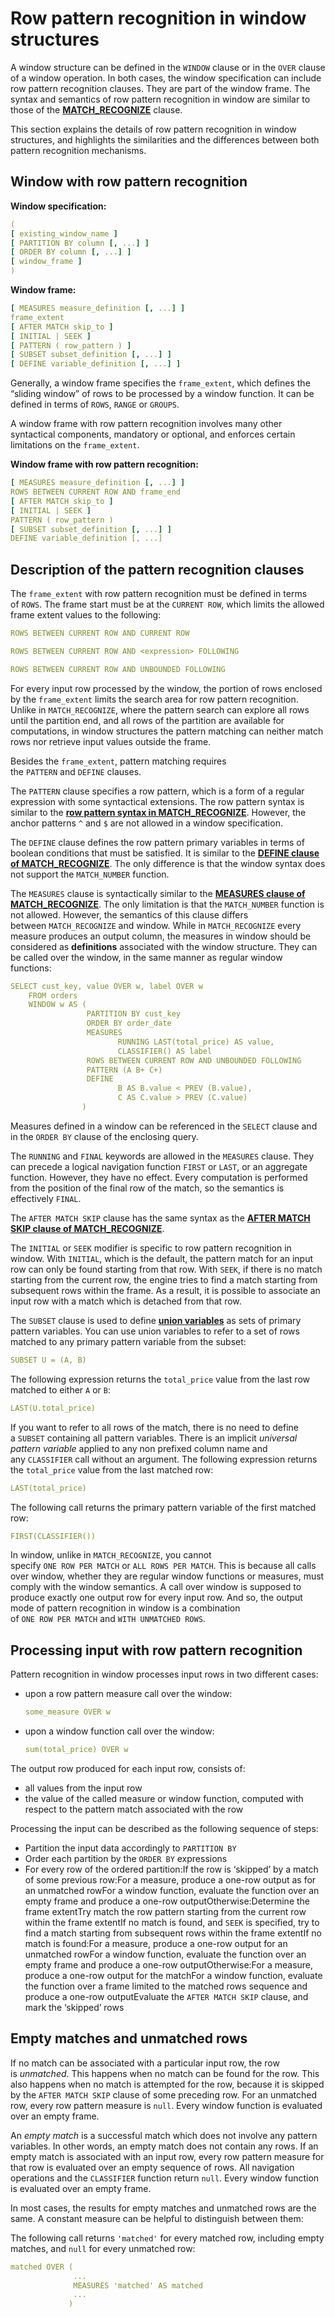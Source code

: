 # Row pattern recognition in window structures

A window structure can be defined in the `WINDOW` clause or in the `OVER` clause of a window operation. In both cases, the window specification can include row pattern recognition clauses. They are part of the window frame. The syntax and semantics of row pattern recognition in window are similar to those of the [**MATCH_RECOGNIZE**](./match_recognize.md) clause.

This section explains the details of row pattern recognition in window structures, and highlights the similarities and the differences between both pattern recognition mechanisms.

## Window with row pattern recognition

**Window specification:**

```yaml
(
[ existing_window_name ]
[ PARTITION BY column [, ...] ]
[ ORDER BY column [, ...] ]
[ window_frame ]
)
```

**Window frame:**

```yaml
[ MEASURES measure_definition [, ...] ]
frame_extent
[ AFTER MATCH skip_to ]
[ INITIAL | SEEK ]
[ PATTERN ( row_pattern ) ]
[ SUBSET subset_definition [, ...] ]
[ DEFINE variable_definition [, ...] ]
```

Generally, a window frame specifies the `frame_extent`, which defines the “sliding window” of rows to be processed by a window function. It can be defined in terms of `ROWS`, `RANGE` or `GROUPS`.

A window frame with row pattern recognition involves many other syntactical components, mandatory or optional, and enforces certain limitations on the `frame_extent`.

**Window frame with row pattern recognition:**

```yaml
[ MEASURES measure_definition [, ...] ]
ROWS BETWEEN CURRENT ROW AND frame_end
[ AFTER MATCH skip_to ]
[ INITIAL | SEEK ]
PATTERN ( row_pattern )
[ SUBSET subset_definition [, ...] ]
DEFINE variable_definition [, ...]
```

## Description of the pattern recognition clauses

The `frame_extent` with row pattern recognition must be defined in terms of `ROWS`. The frame start must be at the `CURRENT ROW`, which limits the allowed frame extent values to the following:

```yaml
ROWS BETWEEN CURRENT ROW AND CURRENT ROW

ROWS BETWEEN CURRENT ROW AND <expression> FOLLOWING

ROWS BETWEEN CURRENT ROW AND UNBOUNDED FOLLOWING
```

For every input row processed by the window, the portion of rows enclosed by the `frame_extent` limits the search area for row pattern recognition. Unlike in `MATCH_RECOGNIZE`, where the pattern search can explore all rows until the partition end, and all rows of the partition are available for computations, in window structures the pattern matching can neither match rows nor retrieve input values outside the frame.

Besides the `frame_extent`, pattern matching requires the `PATTERN` and `DEFINE` clauses.

The `PATTERN` clause specifies a row pattern, which is a form of a regular expression with some syntactical extensions. The row pattern syntax is similar to the [**row pattern syntax in MATCH_RECOGNIZE**](./match_recognize.md). However, the anchor patterns `^` and `$` are not allowed in a window specification.

The `DEFINE` clause defines the row pattern primary variables in terms of boolean conditions that must be satisfied. It is similar to the [**DEFINE clause of MATCH_RECOGNIZE**](./match_recognize.md). The only difference is that the window syntax does not support the `MATCH_NUMBER` function.

The `MEASURES` clause is syntactically similar to the [**MEASURES clause of MATCH_RECOGNIZE**](./match_recognize.md). The only limitation is that the `MATCH_NUMBER` function is not allowed. However, the semantics of this clause differs between `MATCH_RECOGNIZE` and window. While in `MATCH_RECOGNIZE` every measure produces an output column, the measures in window should be considered as **definitions** associated with the window structure. They can be called over the window, in the same manner as regular window functions:

```yaml
SELECT cust_key, value OVER w, label OVER w
    FROM orders
    WINDOW w AS (
                 PARTITION BY cust_key
                 ORDER BY order_date
                 MEASURES
                        RUNNING LAST(total_price) AS value,
                        CLASSIFIER() AS label
                 ROWS BETWEEN CURRENT ROW AND UNBOUNDED FOLLOWING
                 PATTERN (A B+ C+)
                 DEFINE
                        B AS B.value < PREV (B.value),
                        C AS C.value > PREV (C.value)
                )
```

Measures defined in a window can be referenced in the `SELECT` clause and in the `ORDER BY` clause of the enclosing query.

The `RUNNING` and `FINAL` keywords are allowed in the `MEASURES` clause. They can precede a logical navigation function `FIRST` or `LAST`, or an aggregate function. However, they have no effect. Every computation is performed from the position of the final row of the match, so the semantics is effectively `FINAL`.

The `AFTER MATCH SKIP` clause has the same syntax as the [**AFTER MATCH SKIP clause of MATCH_RECOGNIZE**](./match_recognize.md).

The `INITIAL` or `SEEK` modifier is specific to row pattern recognition in window. With `INITIAL`, which is the default, the pattern match for an input row can only be found starting from that row. With `SEEK`, if there is no match starting from the current row, the engine tries to find a match starting from subsequent rows within the frame. As a result, it is possible to associate an input row with a match which is detached from that row.

The `SUBSET` clause is used to define [**union variables**](./match_recognize.md) as sets of primary pattern variables. You can use union variables to refer to a set of rows matched to any primary pattern variable from the subset:

```yaml
SUBSET U = (A, B)
```

The following expression returns the `total_price` value from the last row matched to either `A` or `B`:

```yaml
LAST(U.total_price)
```

If you want to refer to all rows of the match, there is no need to define a `SUBSET` containing all pattern variables. There is an implicit *universal pattern variable* applied to any non prefixed column name and any `CLASSIFIER` call without an argument. The following expression returns the `total_price` value from the last matched row:

```yaml
LAST(total_price)
```

The following call returns the primary pattern variable of the first matched row:

```yaml
FIRST(CLASSIFIER())
```

In window, unlike in `MATCH_RECOGNIZE`, you cannot specify `ONE ROW PER MATCH` or `ALL ROWS PER MATCH`. This is because all calls over window, whether they are regular window functions or measures, must comply with the window semantics. A call over window is supposed to produce exactly one output row for every input row. And so, the output mode of pattern recognition in window is a combination of `ONE ROW PER MATCH` and `WITH UNMATCHED ROWS`.

## Processing input with row pattern recognition

Pattern recognition in window processes input rows in two different cases:

- upon a row pattern measure call over the window:
    
    ```yaml
    some_measure OVER w
    ```
    
- upon a window function call over the window:
    
    ```yaml
    sum(total_price) OVER w
    ```
    

The output row produced for each input row, consists of:

- all values from the input row
- the value of the called measure or window function, computed with respect to the pattern match associated with the row

Processing the input can be described as the following sequence of steps:

- Partition the input data accordingly to `PARTITION BY`
- Order each partition by the `ORDER BY` expressions
- For every row of the ordered partition:If the row is ‘skipped’ by a match of some previous row:For a measure, produce a one-row output as for an unmatched rowFor a window function, evaluate the function over an empty frame and produce a one-row outputOtherwise:Determine the frame extentTry match the row pattern starting from the current row within the frame extentIf no match is found, and `SEEK` is specified, try to find a match starting from subsequent rows within the frame extentIf no match is found:For a measure, produce a one-row output for an unmatched rowFor a window function, evaluate the function over an empty frame and produce a one-row outputOtherwise:For a measure, produce a one-row output for the matchFor a window function, evaluate the function over a frame limited to the matched rows sequence and produce a one-row outputEvaluate the `AFTER MATCH SKIP` clause, and mark the ‘skipped’ rows

## Empty matches and unmatched rows

If no match can be associated with a particular input row, the row is *unmatched*. This happens when no match can be found for the row. This also happens when no match is attempted for the row, because it is skipped by the `AFTER MATCH SKIP` clause of some preceding row. For an unmatched row, every row pattern measure is `null`. Every window function is evaluated over an empty frame.

An *empty match* is a successful match which does not involve any pattern variables. In other words, an empty match does not contain any rows. If an empty match is associated with an input row, every row pattern measure for that row is evaluated over an empty sequence of rows. All navigation operations and the `CLASSIFIER` function return `null`. Every window function is evaluated over an empty frame.

In most cases, the results for empty matches and unmatched rows are the same. A constant measure can be helpful to distinguish between them:

The following call returns `'matched'` for every matched row, including empty matches, and `null` for every unmatched row:

```yaml
matched OVER (
              ...
              MEASURES 'matched' AS matched
              ...
             )
```